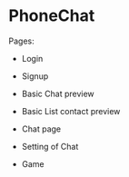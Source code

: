# PhoneChat

Pages:
- Login
- Signup


- Basic Chat preview
- Basic List contact preview
- Chat page

- Setting of Chat
- Game